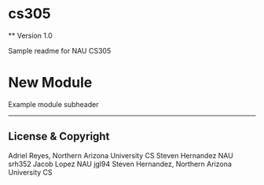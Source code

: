 # cs305
** Version 1.0

Sample readme for NAU CS305

# New Module

Example module subheader

---
## License & Copyright 


Adriel Reyes, Northern Arizona University CS
Steven Hernandez NAU srh352
Jacob Lopez   NAU    jgl94
Steven Hernandez, Northern Arizona University CS

